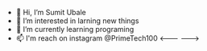 - 👋 Hi, I’m Sumit Ubale 
- 👀 I’m interested in larning new things 
- 🌱 I’m currently learning programing 
- 📫 I'm reach on instagram @PrimeTech100
<---
--->
